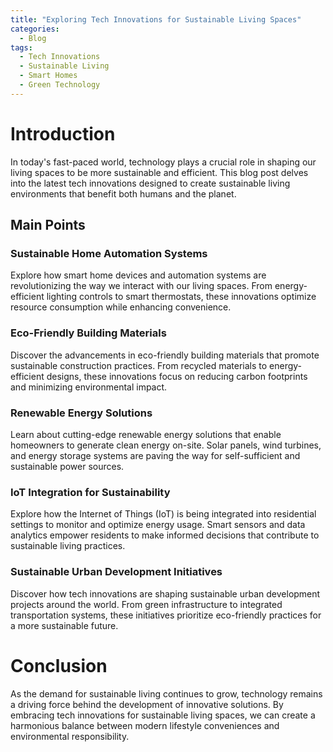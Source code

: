 ```yaml
---
title: "Exploring Tech Innovations for Sustainable Living Spaces"
categories:
  - Blog
tags:
  - Tech Innovations
  - Sustainable Living
  - Smart Homes
  - Green Technology
---
```


# Introduction
In today's fast-paced world, technology plays a crucial role in shaping our living spaces to be more sustainable and efficient. This blog post delves into the latest tech innovations designed to create sustainable living environments that benefit both humans and the planet.

## Main Points
### Sustainable Home Automation Systems
Explore how smart home devices and automation systems are revolutionizing the way we interact with our living spaces. From energy-efficient lighting controls to smart thermostats, these innovations optimize resource consumption while enhancing convenience.

### Eco-Friendly Building Materials
Discover the advancements in eco-friendly building materials that promote sustainable construction practices. From recycled materials to energy-efficient designs, these innovations focus on reducing carbon footprints and minimizing environmental impact.

### Renewable Energy Solutions
Learn about cutting-edge renewable energy solutions that enable homeowners to generate clean energy on-site. Solar panels, wind turbines, and energy storage systems are paving the way for self-sufficient and sustainable power sources.

### IoT Integration for Sustainability
Explore how the Internet of Things (IoT) is being integrated into residential settings to monitor and optimize energy usage. Smart sensors and data analytics empower residents to make informed decisions that contribute to sustainable living practices.

### Sustainable Urban Development Initiatives
Discover how tech innovations are shaping sustainable urban development projects around the world. From green infrastructure to integrated transportation systems, these initiatives prioritize eco-friendly practices for a more sustainable future.

# Conclusion
As the demand for sustainable living continues to grow, technology remains a driving force behind the development of innovative solutions. By embracing tech innovations for sustainable living spaces, we can create a harmonious balance between modern lifestyle conveniences and environmental responsibility.